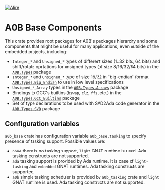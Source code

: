  [![Alire](https://img.shields.io/endpoint?url=https://alire.ada.dev/badges/a0b_base.json)](https://alire.ada.dev/crates/a0b_base.html)
 
# A0B Base Components

This crate provides root packages for A0B's packages hierarchy and some components that might be useful for many applications, even outside of the embedded projects, including:

 * `Integer_*` and `Unsigned_*` types of different sizes (1..32 bits, 64 bits) and shift/rotate oprtations for unsigned types (of size 8/16/32/64 bits) in the [`A0B.Types`](https://github.com/godunko/a0b-base/blob/main/source/a0b-types.ads) package
 * `Integer_*` and `Unsigned_*` type of size 16/32 in "big-endian" format [`A0B.Types.Big_Endian`](https://github.com/godunko/a0b-base/blob/main/source/a0b-types-big_endian.ads) to use in low level specifications
 * `Unsigned_*_Array` types in the [`A0B.Types.Arrays`](https://github.com/godunko/a0b-base/blob/main/source/a0b-types-arrays.ads) package
 * Bindings to GCC's builtins (`bswap`, `clz`, `ffs`, etc.) in the [`A0B.Types.GCC_Builtins`](https://github.com/godunko/a0b-base/blob/main/source/a0b-types-gcc_builtins.ads) package
 * Set of type declarations to be used with SVD2Ada code generator in the [`A0B.Types.SVD`](https://github.com/godunko/a0b-base/blob/main/source/a0b-types-svd.ads) package

## Configuration variables

`a0b_base` crate has configuration variable `a0b_base.tasking` to specify presence of tasking support. Possible values are:
  * `none` there is no tasking support, `light` GNAT runtime is used. Ada tasking constructs are not supported.
  * `ada` tasking support is provided by Ada runtime. It is case of `light-tasking` and `embedded` GNAT runtimes. Ada tasking constructs are supported.
  * `a0b` simple tasking scheduler is provided by `a0b_tasking` crate and `light` GNAT runtime is used. Ada tasking constructs are not supported.
